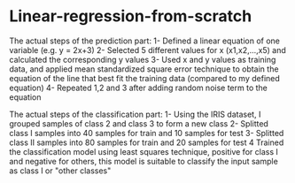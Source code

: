 # Linear-regression-from-scratch
The actual steps of the prediction part:
1- Defined a linear equation of one variable (e.g. y = 2x+3)
2- Selected 5 different values for x (x1,x2,...,x5) and calculated the corresponding y values 
3- Used x and y values as training data, and applied mean standardized square error technique to obtain the equation of the line that best fit the training data (compared to my defined equation)
4- Repeated 1,2 and 3 after adding random noise term to the equation

The actual steps of the classification part:
1- Using the IRIS dataset, I grouped samples of class 2 and class 3 to form a new class
2- Splitted class I samples into 40 samples for train and 10 samples for test
3- Splitted class II samples into 80 samples for train and 20 samples for test
4 Trained the classification model using least squares technique, positive for class I and negative for others, this model is suitable to classify the input sample as class I or "other classes"
